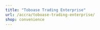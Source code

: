 ```yaml
---
title: "Toboase Trading Enterprise"
url: /accra/toboase-trading-enterprise/
shop: convenience
---
```

